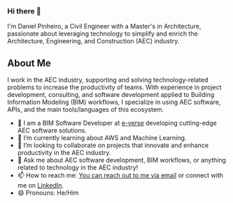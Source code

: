 ### Hi there 👋

I'm Daniel Pinheiro, a Civil Engineer with a Master's in Architecture, passionate about leveraging technology to simplify and enrich the Architecture, Engineering, and Construction (AEC) industry.

## About Me

I work in the AEC industry, supporting and solving technology-related problems to increase the productivity of teams. With experience in project development, consulting, and software development applied to Building Information Modeling (BIM) workflows, I specialize in using AEC software, APIs, and the main tools/languages of this ecosystem.

- 🔭 I am a BIM Software Developer at [e-verse](https://e-verse.com/) developing cutting-edge AEC software solutions.
- 🌱 I’m currently learning about AWS and Machine Learning.
- 👯 I’m looking to collaborate on projects that innovate and enhance productivity in the AEC industry.
- 💬 Ask me about AEC software development, BIM workflows, or anything related to technology in the AEC industry!
- 📫 How to reach me: [You can reach out to me via email](mailto:dsantos@e-verse.com) or connect with me on [LinkedIn](https://www.linkedin.com/in/danielpinh).
- 😄 Pronouns: He/Him
